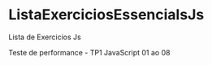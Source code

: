 # ListaExerciciosEssencialsJs
Lista de Exercicíos Js

Teste de performance - TP1 JavaScript
01 ao 08
